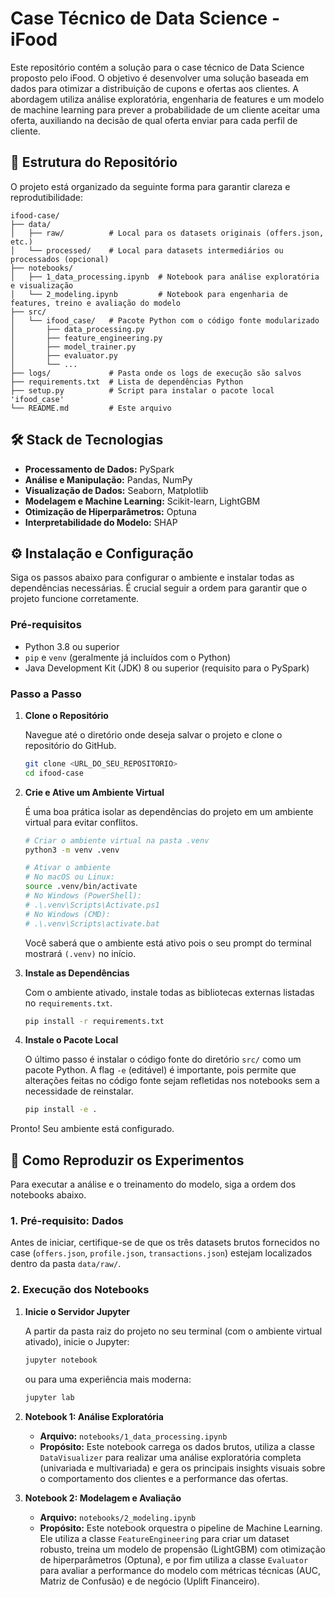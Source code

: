 # Case Técnico de Data Science - iFood

Este repositório contém a solução para o case técnico de Data Science proposto pelo iFood. O objetivo é desenvolver uma solução baseada em dados para otimizar a distribuição de cupons e ofertas aos clientes. A abordagem utiliza análise exploratória, engenharia de features e um modelo de machine learning para prever a probabilidade de um cliente aceitar uma oferta, auxiliando na decisão de qual oferta enviar para cada perfil de cliente.

## 🚀 Estrutura do Repositório

O projeto está organizado da seguinte forma para garantir clareza e reprodutibilidade:

```
ifood-case/
├── data/
│   ├── raw/          # Local para os datasets originais (offers.json, etc.)
│   └── processed/    # Local para datasets intermediários ou processados (opcional)
├── notebooks/
│   ├── 1_data_processing.ipynb  # Notebook para análise exploratória e visualização
│   └── 2_modeling.ipynb         # Notebook para engenharia de features, treino e avaliação do modelo
├── src/
│   └── ifood_case/   # Pacote Python com o código fonte modularizado
│       ├── data_processing.py
│       ├── feature_engineering.py
│       ├── model_trainer.py
│       ├── evaluator.py
│       └── ...
├── logs/             # Pasta onde os logs de execução são salvos
├── requirements.txt  # Lista de dependências Python
├── setup.py          # Script para instalar o pacote local 'ifood_case'
└── README.md         # Este arquivo
```

## 🛠️ Stack de Tecnologias

* **Processamento de Dados:** PySpark
* **Análise e Manipulação:** Pandas, NumPy
* **Visualização de Dados:** Seaborn, Matplotlib
* **Modelagem e Machine Learning:** Scikit-learn, LightGBM
* **Otimização de Hiperparâmetros:** Optuna
* **Interpretabilidade do Modelo:** SHAP

## ⚙️ Instalação e Configuração

Siga os passos abaixo para configurar o ambiente e instalar todas as dependências necessárias. É crucial seguir a ordem para garantir que o projeto funcione corretamente.

### Pré-requisitos

* Python 3.8 ou superior
* `pip` e `venv` (geralmente já incluídos com o Python)
* Java Development Kit (JDK) 8 ou superior (requisito para o PySpark)

### Passo a Passo

1.  **Clone o Repositório**

    Navegue até o diretório onde deseja salvar o projeto e clone o repositório do GitHub.

    ```bash
    git clone <URL_DO_SEU_REPOSITORIO>
    cd ifood-case
    ```

2.  **Crie e Ative um Ambiente Virtual**

    É uma boa prática isolar as dependências do projeto em um ambiente virtual para evitar conflitos.

    ```bash
    # Criar o ambiente virtual na pasta .venv
    python3 -m venv .venv

    # Ativar o ambiente
    # No macOS ou Linux:
    source .venv/bin/activate
    # No Windows (PowerShell):
    # .\.venv\Scripts\Activate.ps1
    # No Windows (CMD):
    # .\.venv\Scripts\activate.bat
    ```
    Você saberá que o ambiente está ativo pois o seu prompt do terminal mostrará `(.venv)` no início.

3.  **Instale as Dependências**

    Com o ambiente ativado, instale todas as bibliotecas externas listadas no `requirements.txt`.

    ```bash
    pip install -r requirements.txt
    ```

4.  **Instale o Pacote Local**

    O último passo é instalar o código fonte do diretório `src/` como um pacote Python. A flag `-e` (editável) é importante, pois permite que alterações feitas no código fonte sejam refletidas nos notebooks sem a necessidade de reinstalar.

    ```bash
    pip install -e .
    ```

Pronto! Seu ambiente está configurado.

## 🚀 Como Reproduzir os Experimentos

Para executar a análise e o treinamento do modelo, siga a ordem dos notebooks abaixo.

### 1. Pré-requisito: Dados

Antes de iniciar, certifique-se de que os três datasets brutos fornecidos no case (`offers.json`, `profile.json`, `transactions.json`) estejam localizados dentro da pasta `data/raw/`.

### 2. Execução dos Notebooks

1.  **Inicie o Servidor Jupyter**

    A partir da pasta raiz do projeto no seu terminal (com o ambiente virtual ativado), inicie o Jupyter:
    ```bash
    jupyter notebook
    ```
    ou para uma experiência mais moderna:
    ```bash
    jupyter lab
    ```

2.  **Notebook 1: Análise Exploratória**

    * **Arquivo:** `notebooks/1_data_processing.ipynb`
    * **Propósito:** Este notebook carrega os dados brutos, utiliza a classe `DataVisualizer` para realizar uma análise exploratória completa (univariada e multivariada) e gera os principais insights visuais sobre o comportamento dos clientes e a performance das ofertas.

3.  **Notebook 2: Modelagem e Avaliação**

    * **Arquivo:** `notebooks/2_modeling.ipynb`
    * **Propósito:** Este notebook orquestra o pipeline de Machine Learning. Ele utiliza a classe `FeatureEngineering` para criar um dataset robusto, treina um modelo de propensão (LightGBM) com otimização de hiperparâmetros (Optuna), e por fim utiliza a classe `Evaluator` para avaliar a performance do modelo com métricas técnicas (AUC, Matriz de Confusão) e de negócio (Uplift Financeiro).
